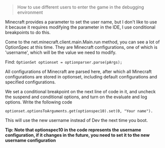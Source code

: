 > How to use different users to enter the game in the debugging environment

<p>
Minecraft provides a parameter to set the user name, but I don't like to use it because it requires modifying the parameter in the IDE, I use conditional breakpoints to do this.
</p>
<p>
Come to the net.minecraft.client.main.Main.run method, you can see a lot of OptionSpec at this time. They are Minecraft configurations, one of which is 'username', which will be the value we need to modify.
</p>
Find:
<code>OptionSet optionset = optionparser.parse(pArgs);</code>
<p>
All configurations of Minecraft are parsed here, after which all Minecraft configurations are stored in optionset, including default configurations and specified configurations.
</p>
<p>
We set a conditional breakpoint on the next line of code in it, and uncheck the suspend and conditional options, and turn on the evaluate and log options. Write the following code
</p>
<code>optionset.optionsToArguments.get(optionspec10).set(0, "Your name").</code>
<p>
This will use the new username instead of Dev the next time you boot.
</p>

**Tip: Note that optionspec10 in the code represents the username configuration, if it changes in the future, you need to set it to the new username configuration**

